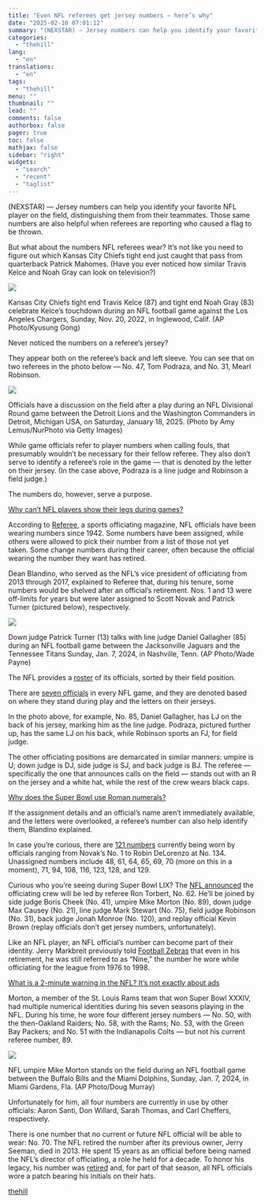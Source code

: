 ```yaml
---
title: "Even NFL referees get jersey numbers — here’s why"
date: "2025-02-10 07:01:12"
summary: "(NEXSTAR) — Jersey numbers can help you identify your favorite NFL player on the field, distinguishing them from their teammates. Those same numbers are also helpful when referees are reporting who caused a flag to be thrown. But what about the numbers NFL referees wear? It’s not like you need..."
categories:
  - "thehill"
lang:
  - "en"
translations:
  - "en"
tags:
  - "thehill"
menu: ""
thumbnail: ""
lead: ""
comments: false
authorbox: false
pager: true
toc: false
mathjax: false
sidebar: "right"
widgets:
  - "search"
  - "recent"
  - "taglist"
---
```


(NEXSTAR) — Jersey numbers can help you identify your favorite NFL player on the field, distinguishing them from their teammates. Those same numbers are also helpful when referees are reporting who caused a flag to be thrown.

But what about the numbers NFL referees wear? It’s not like you need to figure out which Kansas City Chiefs tight end just caught that pass from quarterback Patrick Mahomes. (Have you ever noticed how similar Travis Kelce and Noah Gray can look on television?)

![](https://thehill.com/wp-content/uploads/sites/2/2025/02/AP22328209301117.jpg?w=900)

Kansas City Chiefs tight end Travis Kelce (87) and tight end Noah Gray (83) celebrate Kelce’s touchdown during an NFL football game against the Los Angeles Chargers, Sunday, Nov. 20, 2022, in Inglewood, Calif. (AP Photo/Kyusung Gong)

Never noticed the numbers on a referee’s jersey?

They appear both on the referee’s back and left sleeve. You can see that on two referees in the photo below — No. 47, Tom Podraza, and No. 31, Mearl Robinson.

![](https://thehill.com/wp-content/uploads/sites/2/2025/02/GettyImages-2194190337.jpg?strip=1)

Officials have a discussion on the field after a play during an NFL Divisional Round game between the Detroit Lions and the Washington Commanders in Detroit, Michigan USA, on Saturday, January 18, 2025. (Photo by Amy Lemus/NurPhoto via Getty Images)

While game officials refer to player numbers when calling fouls, that presumably wouldn’t be necessary for their fellow referee. They also don’t serve to identify a referee’s role in the game — that is denoted by the letter on their jersey. (In the case above, Podraza is a line judge and Robinson a field judge.)

The numbers do, however, serve a purpose.


[Why can’t NFL players show their legs during games?](https://thehill.com/homenews/nexstar_media_wire/4461590-why-cant-nfl-players-show-their-legs-during-games/?ipid=promo-link-block1) 

According to [Referee](https://www.referee.com/take-a-number/), a sports officiating magazine, NFL officials have been wearing numbers since 1942. Some numbers have been assigned, while others were allowed to pick their number from a list of those not yet taken. Some change numbers during their career, often because the official wearing the number they want has retired.

Dean Blandino, who served as the NFL’s vice president of officiating from 2013 through 2017, explained to Referee that, during his tenure, some numbers would be shelved after an official’s retirement. Nos. 1 and 13 were off-limits for years but were later assigned to Scott Novak and Patrick Turner (pictured below), respectively.

![](https://thehill.com/wp-content/uploads/sites/2/2025/02/AP24008567182269.jpg?w=900)

Down judge Patrick Turner (13) talks with line judge Daniel Gallagher (85) during an NFL football game between the Jacksonville Jaguars and the Tennessee Titans Sunday, Jan. 7, 2024, in Nashville, Tenn. (AP Photo/Wade Payne)

The NFL provides a [roster](https://operations.nfl.com/officiating/the-officials/2024-roster-of-nfl-officials/) of its officials, sorted by their field position.

There are [seven officials](https://operations.nfl.com/officiating/the-officials/officials-responsibilities-positions/) in every NFL game, and they are denoted based on where they stand during play and the letters on their jerseys.

In the photo above, for example, No. 85, Daniel Gallagher, has LJ on the back of his jersey, marking him as the line judge. Podraza, pictured further up, has the same LJ on his back, while Robinson sports an FJ, for field judge.

The other officiating positions are demarcated in similar manners: umpire is U; down judge is DJ, side judge is SJ, and back judge is BJ. The referee — specifically the one that announces calls on the field — stands out with an R on the jersey and a white hat, while the rest of the crew wears black caps.

[Why does the Super Bowl use Roman numerals?](https://thehill.com/homenews/nexstar_media_wire/4456116-why-does-the-super-bowl-use-roman-numerals/?ipid=promo-link-block2) 

If the assignment details and an official’s name aren’t immediately available, and the letters were overlooked, a referee’s number can also help identify them, Blandino explained.

In case you’re curious, there are [121 numbers](https://operations.nfl.com/officiating/the-officials/2024-roster-of-nfl-officials/) currently being worn by officials ranging from Novak’s No. 1 to Robin DeLorenzo at No. 134. Unassigned numbers include 48, 61, 64, 65, 69, 70 (more on this in a moment), 71, 94, 108, 116, 123, 128, and 129.

Curious who you’re seeing during Super Bowl LIX? The [NFL announced](https://www.nfl.com/news/super-bowl-lix-officiating-crew-led-by-referee-ron-torbert-announced) the officiating crew will be led by referee Ron Torbert, No. 62. He’ll be joined by side judge Boris Cheek (No. 41), umpire Mike Morton (No. 89), down judge Max Causey (No. 21), line judge Mark Stewart (No. 75), field judge Robinson (No. 31), back judge Jonah Monroe (No. 120), and replay official Kevin Brown (replay officials don’t get jersey numbers, unfortunately).

Like an NFL player, an NFL official’s number can become part of their identity. Jerry Markbreit previously told [Football Zebras](https://www.footballzebras.com/2019/06/nfl100-in-1979-the-nfl-renumbered-its-officials-after-3-years-they-scrapped-the-failed-plan/) that even in his retirement, he was still referred to as “Nine,” the number he wore while officiating for the league from 1976 to 1998.

[What is a 2-minute warning in the NFL? It’s not exactly about ads](https://thehill.com/homenews/nexstar_media_wire/4462097-what-is-a-2-minute-warning-in-the-nfl-its-not-exactly-about-ads/?ipid=promo-link-block3) 

Morton, a member of the St. Louis Rams team that won Super Bowl XXXIV, had multiple numerical identities during his seven seasons playing in the NFL. During his time, he wore four different jersey numbers — No. 50, with the then-Oakland Raiders; No. 58, with the Rams; No. 53, with the Green Bay Packers; and No. 51 with the Indianapolis Colts — but not his current referee number, 89.

![](https://thehill.com/wp-content/uploads/sites/2/2025/02/AP24010142596581-1.jpg?w=900)

NFL umpire Mike Morton stands on the field during an NFL football game between the Buffalo Bills and the Miami Dolphins, Sunday, Jan. 7, 2024, in Miami Gardens, Fla. (AP Photo/Doug Murray)

Unfortunately for him, all four numbers are currently in use by other officials: Aaron Santi, Don Willard, Sarah Thomas, and Carl Cheffers, respectively.

There is one number that no current or future NFL official will be able to wear: No. 70. The NFL retired the number after its previous owner, Jerry Seeman, died in 2013. He spent 15 years as an official before being named the NFL’s director of officiating, a role he held for a decade. To honor his legacy, his number was [retired](https://operations.nfl.com/officiating/spotlights/jerry-seeman/) and, for part of that season, all NFL officials wore a patch bearing his initials on their hats.

[thehill](https://thehill.com/homenews/nexstar_media_wire/5123618-even-nfl-referees-get-jersey-numbers-heres-why/)
